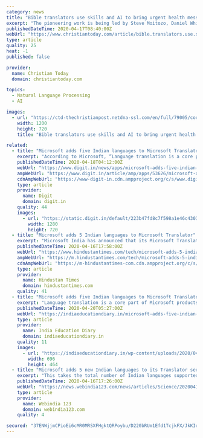 ```yaml
---
category: news
title: "Bible translators use skills and AI to bring urgent health messages to marginalised language groups"
excerpt: "The pioneering work is being led by Steve Moitozo, Daniel Whitenack and Rob Hess of SIL International, a partner organisation of Wycliffe Bible Translators, with a helping hand from AI. \"Much of the world's digital media is available in only a couple of dozen languages, and translation platforms like Google Translate only support around 100 ..."
publishedDateTime: 2020-04-17T08:40:00Z
webUrl: "https://www.christiantoday.com/article/bible.translators.use.skills.and.ai.to.bring.urgent.health.messages.to.marginalised.language.groups/134708.htm"
type: article
quality: 25
heat: -1
published: false

provider:
  name: Christian Today
  domain: christiantoday.com

topics:
  - Natural Language Processing
  - AI

images:
  - url: "https://ctd-thechristianpost.netdna-ssl.com/en/full/79005/coronavirus.jpg"
    width: 1200
    height: 720
    title: "Bible translators use skills and AI to bring urgent health messages to marginalised language groups"

related:
  - title: "Microsoft adds five Indian languages to Microsoft Translator"
    excerpt: "According to Microsoft, “Language translation is a core part of Microsoft products and services. Users can avail the benefits of AI and Deep Neural Networks-enhanced, real-time translation in all these languages while using Bing and the Microsoft Translator website, as well as the Microsoft Translator App for Android, IOS and Windows."
    publishedDateTime: 2020-04-18T04:12:00Z
    webUrl: "https://www.digit.in/news/apps/microsoft-adds-five-indian-languages-to-microsoft-translator-53626.html"
    ampWebUrl: "https://www.digit.in/article/amp/apps/53626/microsoft-adds-five-indian-languages-to-microsoft-translator"
    cdnAmpWebUrl: "https://www-digit-in.cdn.ampproject.org/c/s/www.digit.in/article/amp/apps/53626/microsoft-adds-five-indian-languages-to-microsoft-translator"
    type: article
    provider:
      name: Digit
      domain: digit.in
    quality: 44
    images:
      - url: "https://static.digit.in/default/223b47fd8c7f598a1e46c43038d9d58c33f10470.jpeg"
        width: 1280
        height: 720
  - title: "Microsoft adds 5 Indian languages to Microsoft Translator"
    excerpt: "Microsoft India has announced that its Microsoft Translator will now offer real time translation in five additional languages including Gujarati, Marathi, Kannada, Malayalam and Punjabi."
    publishedDateTime: 2020-04-16T17:58:00Z
    webUrl: "https://www.hindustantimes.com/tech/microsoft-adds-5-indian-languages-to-microsoft-translator/story-yzTyLkYzC1HHdnua3FwpcL.html"
    ampWebUrl: "https://m.hindustantimes.com/tech/microsoft-adds-5-indian-languages-to-microsoft-translator/story-yzTyLkYzC1HHdnua3FwpcL_amp.html"
    cdnAmpWebUrl: "https://m-hindustantimes-com.cdn.ampproject.org/c/s/m.hindustantimes.com/tech/microsoft-adds-5-indian-languages-to-microsoft-translator/story-yzTyLkYzC1HHdnua3FwpcL_amp.html"
    type: article
    provider:
      name: Hindustan Times
      domain: hindustantimes.com
    quality: 41
  - title: "Microsoft adds five Indian languages to Microsoft Translator to help break communication barriers"
    excerpt: "Language translation is a core part of Microsoft products and services. Users can avail the benefits of AI and Deep Neural Networks-enhanced, real-time translation in all these languages while using Bing and the Microsoft Translator website, as well as the Microsoft Translator App for Android, IOS and Windows. The Microsoft Translator app can ..."
    publishedDateTime: 2020-04-20T05:27:00Z
    webUrl: "https://indiaeducationdiary.in/microsoft-adds-five-indian-languages-to-microsoft-translator-to-help-break-communication-barriers/"
    type: article
    provider:
      name: India Education Diary
      domain: indiaeducationdiary.in
    quality: 11
    images:
      - url: "https://indiaeducationdiary.in/wp-content/uploads/2020/04/MT-PR-Indic-Text-01-1-696x464.jpg"
        width: 696
        height: 464
  - title: "Microsoft adds 5 new Indian languages to its Translator service"
    excerpt: "This takes the total number of Indian languages supported to 10, including Bengali, Hindi, Tamil, Telugu and Urdu. With this, the service will now allow over 90 per cent of Indians to access information and work in their native/preferred languages,"
    publishedDateTime: 2020-04-16T17:26:00Z
    webUrl: "https://news.webindia123.com/news/articles/Science/20200416/3541908.html"
    type: article
    provider:
      name: Webindia 123
      domain: webindia123.com
    quality: 4

secured: "37ENWjjmCPioEi6cMR0MRSXFHgktQRPoybu/D220bRUm1Efd1TcjkFX/JkKIqc3T6jvOcwis+4oukX5/Ozw/4IFHbtkOTnug+PyBoKnok450AkL1pHNvGK/vRO8hLuiJ7leVlnyfh0cWa3j4g5n9ei303nUZcuZT9pDqO3QEaICF7PeRZw8cbOpOJ7fFUzf3UVxvjgz+5QiEsya+30mPuFTjQGxqbvwYqKvcQO5Vk1OOHElVxh5i+9NbNC4NFdrhfgJzqDU5niehx/PecfpDvNjSo1n4ZMk85AXNtA+MTuIlCaHr7E3IoUYGFl+37WQwQApy8+tGsva/W7BMkgif6xt3W9kBdQqDZhYxiNMl80Nf6EmpkOhKfCLQgREQ/7HWYTKflJ8minWdB24fMuz3nUYgCuE17pHOxsyzgFMKhCHNizQAUrPmwRQdAJwgLJ6KQC2QkGgLlzaU8gqSqvCMnry8HqkdJsIPbeioGy8ncGM=;eTsC1FtTooOQRxgWyjbj3Q=="
---
```


